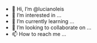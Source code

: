 - 👋 Hi, I’m @lucianoleis
- 👀 I’m interested in ...
- 🌱 I’m currently learning ...
- 💞️ I’m looking to collaborate on ...
- 📫 How to reach me ...

<!---
lucianoleis/lucianoleis is a ✨ special ✨ repository because its `README.md` (this file) appears on your GitHub profile.
You can click the Preview link to take a look at your changes.
--->
